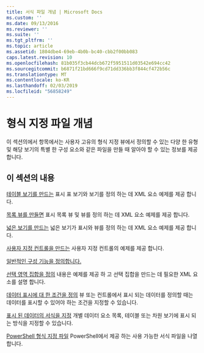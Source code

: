 ```yaml
---
title: 서식 파일 개념 | Microsoft Docs
ms.custom: ''
ms.date: 09/13/2016
ms.reviewer: ''
ms.suite: ''
ms.tgt_pltfrm: ''
ms.topic: article
ms.assetid: 1804dbe4-69eb-4b0b-bc40-cbb2f00bb083
caps.latest.revision: 10
ms.openlocfilehash: 81b035f3cb44dcb672f5951511d03542e694cc42
ms.sourcegitcommit: b6871f21bd666f9cd71dd336bb3f844cf472b56c
ms.translationtype: MT
ms.contentlocale: ko-KR
ms.lasthandoff: 02/03/2019
ms.locfileid: "56858249"
---
```

# <a name="formatting-file-concepts"></a>형식 지정 파일 개념

이 섹션의에서 항목에서는 사용자 고유의 형식 지정 뷰에서 정의할 수 있는 다양 한 유형 및 해당 보기의 특별 한 구성 요소와 같은 파일을 만들 때 알아야 할 수 있는 정보를 제공 합니다.

## <a name="in-this-section"></a>이 섹션의 내용

[테이블 보기를 만드는](./creating-a-table-view.md) 표시 표 보기와 보기를 정의 하는 데 XML 요소 예제를 제공 합니다.

[목록 뷰를 만들면](./creating-a-list-view.md) 표시 목록 뷰 및 뷰를 정의 하는 데 XML 요소 예제를 제공 합니다.

[넓은 보기를 만드는](./creating-a-wide-view.md) 넓은 보기가 표시와 뷰를 정의 하는 데 XML 요소 예제를 제공 합니다.

[사용자 지정 컨트롤을 만드는](./creating-custom-controls.md) 사용자 지정 컨트롤의 예제를 제공 합니다.

[일반적인 구성 기능을 정의합니다.](./defining-common-configuration-features.md)

[선택 영역 집합을 정의](./defining-selection-sets.md) 내용은 예제를 제공 하 고 선택 집합을 만드는 데 필요한 XML 요소를 설명 합니다.

[데이터 표시에 대 한 조건을 정의](./defining-conditions-for-displaying-data.md) 뷰 또는 컨트롤에서 표시 되는 데이터를 정의할 때는 데이터를 표시할 수 있어야 하는 조건을 지정할 수 있습니다.

[표시 된 데이터의 서식을 지정](./formatting-displayed-data.md) 개별 데이터 요소 목록, 테이블 또는 차원 보기에 표시 되는 방식을 지정할 수 있습니다.

[PowerShell 형식 지정 파일](./powershell-formatting-files.md) PowerShell에서 제공 하는 사용 가능한 서식 파일을 나열 합니다.
